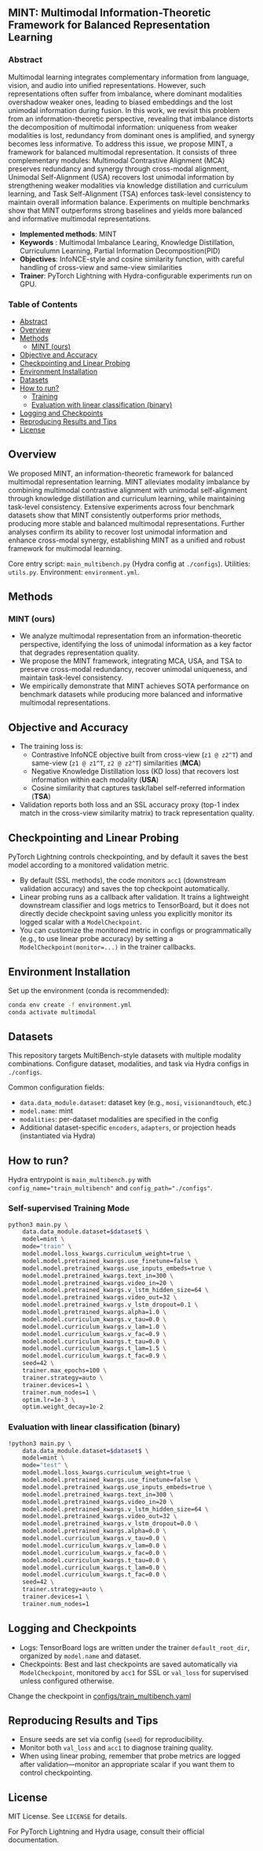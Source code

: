 ## MINT: Multimodal Information-Theoretic Framework for Balanced Representation Learning

### Abstract
Multimodal learning integrates complementary information from language, vision, and audio into unified representations. However, such representations often suffer from imbalance, where dominant modalities overshadow weaker ones, leading to biased embeddings and the lost unimodal information during fusion. In this work, we revisit this problem from an information-theoretic perspective, revealing that imbalance distorts the decomposition of multimodal information: uniqueness from weaker modalities is lost, redundancy from dominant ones is amplified, and synergy becomes less informative. To address this issue, we propose MINT, a framework for balanced multimodal representation. It consists of three complementary modules: Multimodal Contrastive Alignment (MCA) preserves redundancy and synergy through cross-modal alignment, Unimodal Self-Alignment (USA) recovers lost unimodal information by strengthening weaker modalities via knowledge distillation and curriculum learning, and Task Self-Alignment (TSA) enforces task-level consistency to maintain overall information balance. Experiments on multiple benchmarks show that MINT outperforms strong baselines and yields more balanced and informative multimodal representations.

- **Implemented methods**: MINT
- **Keywords** : Multimodal Imbalance Learing, Knowledge Distillation, Curriculumn Learning, Partial Information Decomposition(PID)
- **Objectives**: InfoNCE-style and cosine similarity function, with careful handling of cross-view and same-view similarities
- **Trainer**: PyTorch Lightning with Hydra-configurable experiments run on GPU.

### Table of Contents
- [Abstract](#abstract)
- [Overview](#overview)
- [Methods](#methods)
  - [MINT (ours)](#mint-ours)
- [Objective and Accuracy](#objective-and-accuracy)
- [Checkpointing and Linear Probing](#checkpointing-and-linear-probing)
- [Environment Installation](#environment-installation)
- [Datasets](#datasets)
- [How to run?](#how-to-run)
  - [Training](#training)
  - [Evaluation with linear classification (binary)](#evaluation-with-linear-classification-binary)
- [Logging and Checkpoints](#logging-and-checkpoints)
- [Reproducing Results and Tips](#reproducing-results-and-tips)
- [License](#license)

## Overview
We proposed MINT, an information-theoretic framework for balanced multimodal representation learning. MINT alleviates modality imbalance by combining multimodal contrastive alignment with unimodal self-alignment through knowledge distillation and curriculum learning, while maintaining task-level consistency. Extensive experiments across four benchmark datasets show that MINT consistently outperforms prior methods, producing more stable and balanced multimodal representations. Further analyses confirm its ability to recover lost unimodal information and enhance cross-modal synergy, establishing MINT as a unified and robust framework for multimodal learning.

Core entry script: `main_multibench.py` (Hydra config at `./configs`). Utilities: `utils.py`. Environment: `environment.yml`.

## Methods

### MINT (ours)
* We analyze multimodal representation from an information-theoretic perspective, identifying the loss of unimodal information as a key factor that degrades representation quality.
* We propose the MINT framework, integrating MCA, USA, and TSA to preserve cross-modal redundancy, recover unimodal uniqueness, and maintain task-level consistency. 
* We empirically demonstrate that MINT achieves SOTA performance on benchmark datasets while producing more balanced and informative multimodal representations. 

## Objective and Accuracy
  - The training loss is:
    - Contrastive InfoNCE objective built from cross-view (`z1 @ z2^T`) and same-view (`z1 @ z1^T`, `z2 @ z2^T`) similarities (**MCA**)
    - Negative Knowledge Distillation loss (KD loss) that recovers lost information within each modality (**USA**)
    - Cosine similarity that captures task/label self-referred information (**TSA**)
- Validation reports both loss and an SSL accuracy proxy (top-1 index match in the cross-view similarity matrix) to track representation quality.

## Checkpointing and Linear Probing
PyTorch Lightning controls checkpointing, and by default it saves the best model according to a monitored validation metric.

- By default (SSL methods), the code monitors `acc1` (downstream validation accuracy) and saves the top checkpoint automatically. 
- Linear probing runs as a callback after validation. It trains a lightweight downstream classifier and logs metrics to TensorBoard, but it does not directly decide checkpoint saving unless you explicitly monitor its logged scalar with a `ModelCheckpoint`.
- You can customize the monitored metric in configs or programmatically (e.g., to use linear probe accuracy) by setting a `ModelCheckpoint(monitor=...)` in the trainer callbacks.

## Environment Installation
Set up the environment (conda is recommended):

```bash
conda env create -f environment.yml
conda activate multimodal
```

## Datasets
This repository targets MultiBench-style datasets with multiple modality combinations. Configure dataset, modalities, and task via Hydra configs in `./configs`.

Common configuration fields:
- `data.data_module.dataset`: dataset key (e.g., `mosi`, `visionandtouch`, etc.)
- `model.name`: mint
- `modalities`: per-dataset modalities are specified in the config
- Additional dataset-specific `encoders`, `adapters`, or projection heads (instantiated via Hydra)

## How to run?
Hydra entrypoint is `main_multibench.py` with `config_name="train_multibench"` and `config_path="./configs"`.

### Self-supervised Training Mode
```bash
python3 main.py \
    data.data_module.dataset=$dataset$ \
    model=mint \
    mode="train" \
    model.model.loss_kwargs.curriculum_weight=true \
    model.model.pretrained_kwargs.use_finetune=false \
    model.model.pretrained_kwargs.use_inputs_embeds=true \
    model.model.pretrained_kwargs.text_in=300 \
    model.model.pretrained_kwargs.video_in=20 \
    model.model.pretrained_kwargs.v_lstm_hidden_size=64 \
    model.model.pretrained_kwargs.video_out=32 \
    model.model.pretrained_kwargs.v_lstm_dropout=0.1 \
    model.model.pretrained_kwargs.alpha=1.0 \
    model.model.curriculum_kwargs.v_tau=0.0 \
    model.model.curriculum_kwargs.v_lam=1.0 \
    model.model.curriculum_kwargs.v_fac=0.9 \
    model.model.curriculum_kwargs.t_tau=0.0 \
    model.model.curriculum_kwargs.t_lam=1.5 \
    model.model.curriculum_kwargs.t_fac=0.9 \
    seed=42 \
    trainer.max_epochs=100 \
    trainer.strategy=auto \
    trainer.devices=1 \
    trainer.num_nodes=1 \
    optim.lr=1e-3 \
    optim.weight_decay=1e-2 
```

### Evaluation with linear classification (binary)
```bash
!python3 main.py \
    data.data_module.dataset=$dataset$ \
    model=mint \
    mode="test" \
    model.model.loss_kwargs.curriculum_weight=true \
    model.model.pretrained_kwargs.use_finetune=false \
    model.model.pretrained_kwargs.use_inputs_embeds=true \
    model.model.pretrained_kwargs.text_in=300 \
    model.model.pretrained_kwargs.video_in=20 \
    model.model.pretrained_kwargs.v_lstm_hidden_size=64 \
    model.model.pretrained_kwargs.video_out=32 \
    model.model.pretrained_kwargs.v_lstm_dropout=0.0 \
    model.model.pretrained_kwargs.alpha=0.0 \
    model.model.curriculum_kwargs.v_tau=0.0 \
    model.model.curriculum_kwargs.v_lam=0.0 \
    model.model.curriculum_kwargs.v_fac=0.0 \
    model.model.curriculum_kwargs.t_tau=0.0 \
    model.model.curriculum_kwargs.t_lam=0.0 \
    model.model.curriculum_kwargs.t_fac=0.0 \
    seed=42 \
    trainer.strategy=auto \
    trainer.devices=1 \
    trainer.num_nodes=1 
```

## Logging and Checkpoints
- Logs: TensorBoard logs are written under the trainer `default_root_dir`, organized by `model.name` and dataset.
- Checkpoints: Best and last checkpoints are saved automatically via `ModelCheckpoint`, monitored by `acc1` for SSL or `val_loss` for supervised unless configured otherwise.

Change the checkpoint in [configs/train_multibench.yaml](configs/train_multibench.yaml)

## Reproducing Results and Tips
- Ensure seeds are set via config (`seed`) for reproducibility.
- Monitor both `val_loss` and `acc1` to diagnose training quality.
- When using linear probing, remember that probe metrics are logged after validation—monitor an appropriate scalar if you want them to control checkpointing.

## License
MIT License. See `LICENSE` for details.


For PyTorch Lightning and Hydra usage, consult their official documentation.